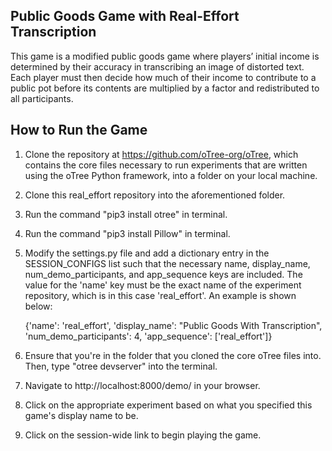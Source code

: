 ## Public Goods Game with Real-Effort Transcription
This game is a modified public goods game where players’ initial income is determined by their accuracy in transcribing an image of distorted text. Each player must then decide how much of their income to contribute to a public pot before its contents are multiplied by a factor and redistributed to all participants.

## How to Run the Game 
1. Clone the repository at https://github.com/oTree-org/oTree, which contains the core files necessary to run experiments that are written using the oTree Python framework, into a folder on your local machine.
2. Clone this real_effort repository into the aforementioned folder.
3. Run the command "pip3 install otree" in terminal.
4. Run the command "pip3 install Pillow" in terminal.
5. Modify the settings.py file and add a dictionary entry in the SESSION_CONFIGS list such that the necessary name, display_name, num_demo_participants, and app_sequence keys are included. The value for the 'name' key must be the exact name of the experiment repository, which is in this case 'real_effort'. An example is shown below:
   
   {'name': 'real_effort', 'display_name': "Public Goods With Transcription", 'num_demo_participants': 4, 'app_sequence': ['real_effort']}
6. Ensure that you're in the folder that you cloned the core oTree files into. Then, type "otree devserver" into the terminal.
7. Navigate to http://localhost:8000/demo/ in your browser.
8. Click on the appropriate experiment based on what you specified this game's display name to be.
9. Click on the session-wide link to begin playing the game.
